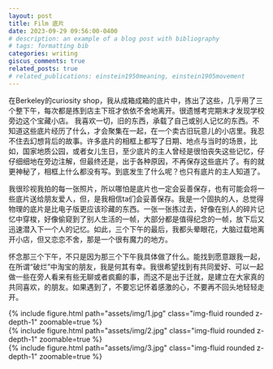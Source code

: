 ```yaml
---
layout: post
title: Film 底片
date: 2023-09-29 09:56:00-0400
# description: an example of a blog post with bibliography
# tags: formatting bib
categories: writing
giscus_comments: true
related_posts: true
# related_publications: einstein1950meaning, einstein1905movement
---
```

<!-- 
This post shows how to add bibliography to simple blog posts. If you would like something more academic, check the. -->

在Berkeley的curiosity shop，我从成箱成箱的底片中，拣出了这些，几乎用了三个整下午，每次都是拣到店主下班才依依不舍地离开。很遗憾考完期末才发现学校旁边这个宝藏小店。
我喜欢一切，旧的东西，承载了自己或别人记忆的东西。不知道这些底片经历了什么，才会聚集在一起，在一个卖古旧玩意儿的小店里。我忍不住去幻想背后的故事。许多底片的相框上都写了日期、地点与当时的场景，比如，国家地质公园，或者女儿生日，至少底片的主人曾经是很怕丧失这些记忆，仔仔细细地在旁边注解，但最终还是，出于各种原因，不再保存这些底片了。有的就更神秘了，相框上什么都没有写。到底发生了什么呢？也只有底片的主人知道了。  

我很珍视我拍的每一张照片，所以哪怕是底片也一定会妥善保存，也有可能会将一些底片送给朋友爱人，但，是我相信ta们会妥善保存。我是一个固执的人，总觉得物理的底片是比电子版更应该珍藏的东西。一张一张拣过去，好像在别人的碎片记忆中穿梭，好像偷窥到了别人生活的一帧，大部分都是值得纪念的一帧，放下后又迅速潜入下一个人的记忆。如此，三个下午的最后，我都头晕眼花，大脑过载地离开小店，但又恋恋不舍，那是一个很有魔力的地方。

怀念那三个下午，不只是因为那三个下午我具体做了什么。能找到愿意跟我一起，在所谓“破烂”中淘宝的朋友，我是何其有幸。我很希望找到有共同爱好、可以一起做一些在旁人看来有些无聊或者疯癫的事，而这不是出于迁就，是建立在大家真的共同喜欢，的朋友。如果遇到了，不要忘记怀着感激的心，不要再不回头地轻轻走开。

<div class="row mt-3">
    <div class="col-sm mt-3 mt-md-0">
        {% include figure.html path="assets/img/1.jpg" class="img-fluid rounded z-depth-1" zoomable=true %}
    </div>
    <div class="col-sm mt-3 mt-md-0">
        {% include figure.html path="assets/img/2.jpg" class="img-fluid rounded z-depth-1" zoomable=true %}
    </div>
    <div class="col-sm mt-3 mt-md-0">
        {% include figure.html path="assets/img/3.jpg" class="img-fluid rounded z-depth-1" zoomable=true %}
    </div>
</div>

<script src="https://giscus.app/client.js"
        data-repo="melodyincopenhagen/melodyincopenhagen.github.io"
        data-repo-id="R_kgDOKsfYeA"
        data-category="Announcements"
        data-category-id="DIC_kwDOKsfYeM4Ca6Vw"
        data-mapping="pathname"
        data-strict="0"
        data-reactions-enabled="1"
        data-emit-metadata="0"
        data-input-position="bottom"
        data-theme="preferred_color_scheme"
        data-lang="zh-CN"
        crossorigin="anonymous"
        async>
</script>